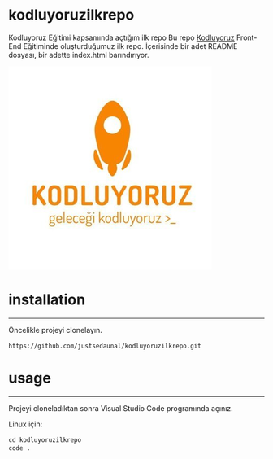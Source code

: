 # kodluyoruzilkrepo
Kodluyoruz Eğitimi kapsamında açtığım ilk repo
Bu repo [Kodluyoruz](http://a.com) Front-End Eğitiminde oluşturduğumuz ilk repo. İçerisinde bir adet README dosyası, bir adette index.html barındırıyor.

![Image](https://raw.githubusercontent.com/Kodluyoruz/taskforce/git/git/markdown-nedir-nasil-kullaniriz-/figures/kodluyoruz_logo.jpg)

# installation

--------------------------------------------------------------------------------------------------

Öncelikle projeyi clonelayın.
```
https://github.com/justsedaunal/kodluyoruzilkrepo.git
```

# usage

--------------------------------------------------------------------------------------------------

Projeyi cloneladıktan sonra Visual Studio Code programında açınız.

Linux için:
```
cd kodluyoruzilkrepo
code .
```

